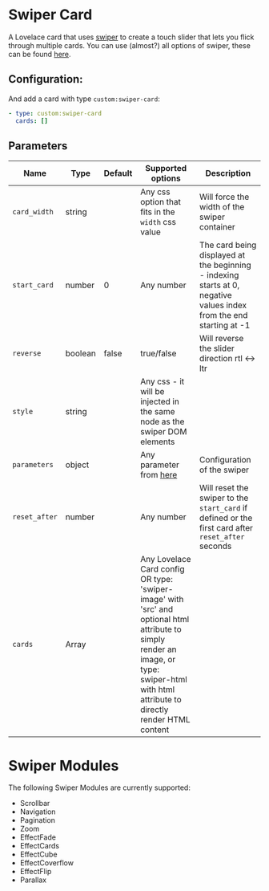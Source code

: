 # Swiper Card

A Lovelace card that uses [swiper](http://idangero.us/swiper/) to create a touch slider that lets you flick through multiple cards.
You can use (almost?) all options of swiper, these can be found [here](http://idangero.us/swiper/api/).


## Configuration:

And add a card with type `custom:swiper-card`:

```yaml
- type: custom:swiper-card
  cards: []
```

## Parameters

| Name          | Type    | Default | Supported options                                                                                                                                                                           | Description                                                                                                         |
|---------------|---------|---------|---------------------------------------------------------------------------------------------------------------------------------------------------------------------------------------------|---------------------------------------------------------------------------------------------------------------------|
| `card_width`  | string  |         | Any css option that fits in the `width` css value                                                                                                                                           | Will force the width of the swiper container                                                                        |
| `start_card`  | number  | 0       | Any number                                                                                                                                                                                  | The card being displayed at the beginning - indexing starts at 0, negative values index from the end starting at -1 |
| `reverse`     | boolean | false   | true/false                                                                                                                                                                                  | Will reverse the slider direction rtl <-> ltr                                                                       |
| `style`       | string  |         | Any css - it will be injected in the same node as the swiper DOM elements                                                                                                                   |                                                                                                                     |
| `parameters`  | object  |         | Any parameter from [here](https://swiperjs.com/swiper-api#parameters)                                                                                                                       | Configuration of the swiper                                                                                         |
| `reset_after` | number  |         | Any number                                                                                                                                                                                  | Will reset the swiper to the `start_card` if defined or the first card after `reset_after` seconds                  |
| `cards`       | Array   |         | Any Lovelace Card config OR type: 'swiper-image' with 'src' and optional html attribute to simply render an image, or type: swiper-html with html attribute to directly render HTML content |                                                                                                                     |

# Swiper Modules

The following Swiper Modules are currently supported:
 - Scrollbar
 - Navigation
 - Pagination
 - Zoom
 - EffectFade
 - EffectCards
 - EffectCube
 - EffectCoverflow
 - EffectFlip
 - Parallax
